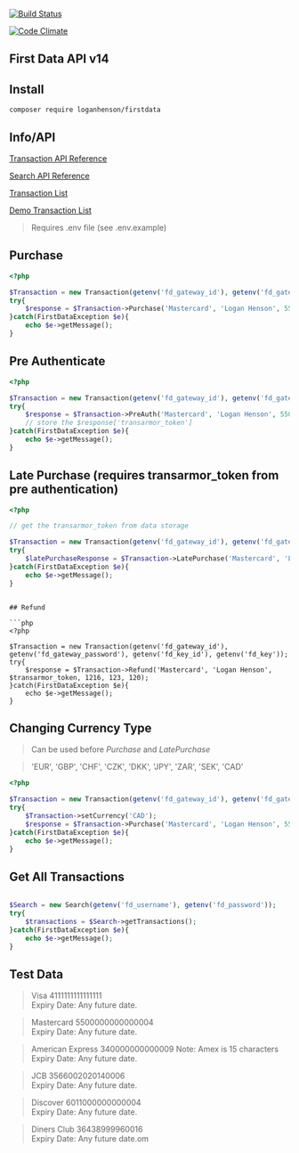 [![Build Status](https://travis-ci.org/loganhenson/firstdata.svg?branch=master)](https://travis-ci.org/loganhenson/firstdata) 

[![Code Climate](https://codeclimate.com/github/loganhenson/firstdata/badges/gpa.svg)](https://codeclimate.com/github/loganhenson/firstdata)

## First Data API v14

## Install

```
composer require loganhenson/firstdata
```

## Info/API

[Transaction API Reference](https://firstdata.zendesk.com/entries/407571-First-Data-Global-Gateway-e4-Web-Service-API-Reference-Guide#4)

[Search API Reference](https://firstdata.zendesk.com/entries/407573-First-Data-Global-Gateway-e4-Web-Service-Transaction-Search-and-Reporting-API)

[Transaction List](https://globalgatewaye4.firstdata.com/transactions/list)

[Demo Transaction List](https://demo.globalgatewaye4.firstdata.com/transactions/list)

> Requires .env file (see .env.example)

## Purchase

```php
<?php

$Transaction = new Transaction(getenv('fd_gateway_id'), getenv('fd_gateway_password'), getenv('fd_key_id'), getenv('fd_key'));
try{
	$response = $Transaction->Purchase('Mastercard', 'Logan Henson', 5500000000000004, 1216, 123, 120);
}catch(FirstDataException $e){
	echo $e->getMessage();
}

```

## Pre Authenticate

```php
<?php

$Transaction = new Transaction(getenv('fd_gateway_id'), getenv('fd_gateway_password'), getenv('fd_key_id'), getenv('fd_key'));
try{
	$response = $Transaction->PreAuth('Mastercard', 'Logan Henson', 5500000000000004, 123, 1216);
	// store the $response['transarmor_token']
}catch(FirstDataException $e){
	echo $e->getMessage();
}
```

## Late Purchase (requires transarmor_token from pre authentication)

```php
<?php

// get the transarmor_token from data storage

$Transaction = new Transaction(getenv('fd_gateway_id'), getenv('fd_gateway_password'), getenv('fd_key_id'), getenv('fd_key'));
try{
	$latePurchaseResponse = $Transaction->LatePurchase('Mastercard', 'Logan Henson', $response['transarmor_token'], 1216, 123, 120);
}catch(FirstDataException $e){
	echo $e->getMessage();
}
```

```

## Refund

```php
<?php

$Transaction = new Transaction(getenv('fd_gateway_id'), getenv('fd_gateway_password'), getenv('fd_key_id'), getenv('fd_key'));
try{
	$response = $Transaction->Refund('Mastercard', 'Logan Henson', $transarmor_token, 1216, 123, 120);
}catch(FirstDataException $e){
	echo $e->getMessage();
}

```

## Changing Currency Type

> Can be used before _Purchase_ and _LatePurchase_

> 'EUR', 'GBP', 'CHF', 'CZK', 'DKK', 'JPY', 'ZAR', 'SEK', 'CAD'

```php
<?php

$Transaction = new Transaction(getenv('fd_gateway_id'), getenv('fd_gateway_password'), getenv('fd_key_id'), getenv('fd_key'));
try{
    $Transaction->setCurrency('CAD');
	$response = $Transaction->Purchase('Mastercard', 'Logan Henson', 5500000000000004, 1216, 123, 120);
}catch(FirstDataException $e){
	echo $e->getMessage();
}

```

## Get All Transactions

```php

$Search = new Search(getenv('fd_username'), getenv('fd_password'));
try{
	$transactions = $Search->getTransactions();
}catch(FirstDataException $e){
	echo $e->getMessage();
}

```

## Test Data

>Visa	4111111111111111	
 Expiry Date: Any future date.

>Mastercard	5500000000000004	
 Expiry Date: Any future date.

>American Express	340000000000009
 Note: Amex is 15 characters	
 Expiry Date: Any future date.

>JCB	3566002020140006	
 Expiry Date: Any future date.

>Discover	6011000000000004	
 Expiry Date: Any future date.

>Diners Club	36438999960016	
 Expiry Date: Any future date.om